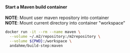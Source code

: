 #### Start a Maven build container
**NOTE**: Mount user maven repository into container  
**NOTE**: Mount current directory into container "workspace"  

```bash
docker run -it --rm --name maven \
  --volume ~/.m2/repository:/m2repository \
  --volume ${PWD}:/workspace \
  andahme/build-step:maven
```


